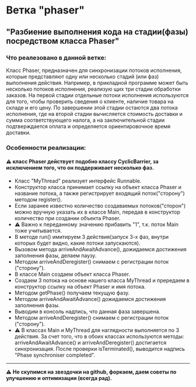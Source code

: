 # Ветка "phaser"
## "Разбиение выполнения кода на стадии(фазы) посредством класса Phaser"

### Что реалезовано в данной ветке:
Класс Phaser, предназначен для синхронизации потоков исполнения, которые представляют
одну или несколько стадий (или фаз) выполнения действия.
Например, в прикладной программе может быть несколько потоков исполнения, реализую щих
три стадии обработки заказов. На первой стадии отдельные потоки исполнения
используются для того, чтобы проверить сведения о клиенте, наличие товара
на складе и его цену. По завершении этой стадии остаются два потока исполнения,
где на второй стадии вычисляется стоимость доставки и сумма соответствующего
налога, а на заключительной стадии подтверждается оплата и определяется ориентировочное
время доставки.

### Особенности реализации:
#### :warning: класс Phaser действует подобно классу CyclicBarrier, за исключением того, что он поддерживает несколько фаз.

- Класс "MyThread" реализует интерфейс Runnable.
- Конструктор класса принимает ссылку на объект класса Phaser и название потока, а также регистрирует входящий поток("сторону") методом register().
- Если заранее известно количество создаваемых потоков("сторон") можно вручную указать их в классе Main, передав в конструктор количество при создании объекта Phaser.
- :warning: Важно к переданному значению прибавить "1", т.к. поток Main тоже учитывается.
- В методе run() имитируем 3 действия(запуск 3-х фаз, внутри которых будет видно, какие потоки запускаются).
- Вызовом метода arriveAndAwaitAdvance(), дожидаемся достижения заполнения фазы, делаем паузу.
- Методом arriveAndDeregister() снимаем с регистрации поток ("сторону").
- В классе Main создаем объект класса Phaser.
- Создаем 3 потока на основе нашего класса MyThread и прередаем в конструктор ссылку на объект Phaser и имя потока.
- Методом getPhase() получаем текущую фазу.
- Методом arriveAndAwaitAdvance() дожидаемся достижения заполнения фазы.
- Выводим в консоль надпись, что данная фаза завершена.
- Методом arriveAndDeregister() снимаем с регистрации поток ("сторону").
- :warning: В классах Main и MyThread для наглядности выполняется по 3 действия. За счет того, что в обоих классах используются методы: arriveAndAwaitAdvance() и arriveAndDeregister() достигается синхронизация. После проверки isTerminated(), выводится надпись "Phase synchroniser completed".

**********************************************************************

:warning: **Не скупимся на звездочки на github, форкаем, даем советы по улучшению и оптимизации (всегда рад).**